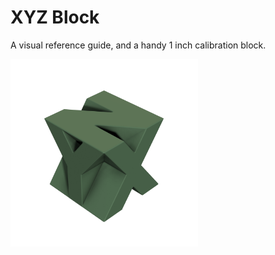 # XYZ Block
A visual reference guide, and a handy 1 inch calibration block.

<img src="XYZ_Block_t.png" width=300>

